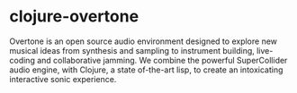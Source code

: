 # clojure-overtone

Overtone is an open source audio environment designed to explore new musical ideas from synthesis and sampling to instrument building, live-coding and collaborative jamming. We combine the powerful SuperCollider audio engine, with Clojure, a state of-the-art lisp, to create an intoxicating interactive sonic experience.
